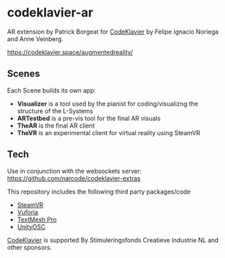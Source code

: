 # codeklavier-ar
AR extension by Patrick Borgeat for [CodeKlavier](https://codeklavier.space/) by Felipe Ignacio Noriega and Anne Veinberg.

https://codeklavier.space/augmentedreality/

## Scenes

Each Scene builds its own app:

- **Visualizer** is a tool used by the pianist for coding/visualizng the structure of the L-Systems
- **ARTestbed** is a pre-vis tool for the final AR visuals
- **TheAR** is the final AR client
- **TheVR** is an experimental client for virtual reality using SteamVR

## Tech

Use in conjunction with the websockets server:
https://github.com/narcode/codeklavier-extras

This repository includes the following third party packages/code
- [SteamVR](https://assetstore.unity.com/packages/tools/integration/steamvr-plugin-32647)
- [Vuforia](https://docs.unity3d.com/Manual/vuforia-sdk-overview.html)
- [TextMesh Pro](https://assetstore.unity.com/packages/essentials/beta-projects/textmesh-pro-84126)
- [UnityOSC](https://github.com/jorgegarcia/UnityOSC)

[CodeKlavier](https://codeklavier.space/) is supported By Stimuleringsfonds Creatieve Industrie NL and other sponsors.
